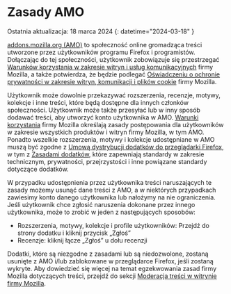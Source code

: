# Zasady AMO

Ostatnia aktualizacja: 18 marca 2024
{: datetime="2024-03-18" }

[addons.mozilla.org (AMO)](https://addons.mozilla.org/) to społeczność online gromadząca treści utworzone przez użytkowników programu Firefox i programistów. Dołączając do tej społeczności, użytkownik zobowiązuje się przestrzegać [Warunków korzystania w zakresie witryn i usług komunikacyjnych](https://www.mozilla.org/about/legal/terms/mozilla/) firmy Mozilla, a także potwierdza, że będzie podlegać [Oświadczeniu o ochronie prywatności w zakresie witryn, komunikacji i plików cookie](https://www.mozilla.org/privacy/websites/) firmy Mozilla.

Użytkownik może dowolnie przekazywać rozszerzenia, recenzje, motywy, kolekcje i inne treści, które będą dostępne dla innych członków społeczności. Użytkownik może także przesyłać lub w inny sposób dodawać treści, aby utworzyć konto użytkownika w AMO.  [Warunki korzystania](https://www.mozilla.org/about/legal/acceptable-use/) firmy Mozilla określają zasady postępowania dla użytkowników w zakresie wszystkich produktów i witryn firmy Mozilla, w tym AMO. Ponadto wszelkie rozszerzenia, motywy i kolekcje udostępniane w AMO muszą być zgodne z [Umową dystrybucji dodatków do przeglądarki Firefox](https://extensionworkshop.com/documentation/publish/firefox-add-on-distribution-agreement/), w tym z [Zasadami dodatków](https://extensionworkshop.com/documentation/publish/add-on-policies/), które zapewniają standardy w zakresie technicznym, prywatności, przejrzystości i inne powiązane standardy dotyczące dodatków.

W przypadku udostępnienia przez użytkownika treści naruszających te zasady możemy usunąć dane treści z AMO, a w niektórych przypadkach zawiesimy konto danego użytkownika lub nałożymy na nie ograniczenia. Jeśli użytkownik chce zgłosić naruszenia dokonane przez innego użytkownika, może to zrobić w jeden z następujących sposobów:

- Rozszerzenia, motywy, kolekcje i profile użytkowników: Przejdź do strony dodatku i kliknij przycisk „Zgłoś”
- Recenzje: kliknij łącze „Zgłoś” u dołu recenzji

Dodatki, które są niezgodne z zasadami lub są niedozwolone, zostaną usunięte z AMO i/lub zablokowane w przeglądarce Firefox, jeśli zostaną wykryte. Aby dowiedzieć się więcej na temat egzekwowania zasad firmy Mozilla dotyczących treści, przejdź do sekcji [Moderacja treści w witrynie firmy Mozilla](https://www.mozilla.org/about/legal/content-moderation).
